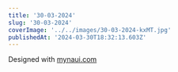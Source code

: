 ```yaml
---
title: '30-03-2024'
slug: '30-03-2024'
coverImage: '../../images/30-03-2024-kxMT.jpg'
publishedAt: '2024-03-30T18:32:13.603Z'
---
```


Designed with [mynaui.com](http://mynaui.com)